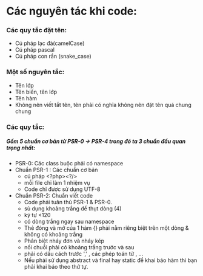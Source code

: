 # Các nguyên tác khi code: 
### Các quy tắc đặt tên: 
 - Cú pháp lạc đà(camelCase)
 - Cú pháp pascal
 - Cú pháp con rắn (snake_case)
### Một số nguyên tắc: 
 - Tên lớp
 - Tên biến, tên lớp
 - Tên hàm
- Không nên viết tắt tên, tên phải có nghĩa không nên đặt tên quá chung chung
### Các quy tắc: 
##### Gồm 5 chuẩn cơ bản từ  PSR-0 -> PSR-4 trong đó ta 3 chuẩn đầu quan trọng nhất: 
- PSR-0: Các class buộc phải có namespace
- Chuẩn PSR-1 : Các chuẩn cơ bản
    + cú pháp <?php><?/>
    + mỗi file chỉ làm 1 nhiệm vụ
    + Code chỉ được sử dụng UTF-8
- Chuẩn PSR-2: Chuẩn viết code
    + Code phải tuân thủ PSR-1 & PSR-0.
    + sủ dụng khoảng trắng để thụt dòng (4)
    + ký tự <120 
    + có dòng trắng ngay sau namespace
    + Thẻ đóng và mở của 1 hàm {} phải nằm riêng biệt trên một dòng & không có khoảng trắng
    + Phân biệt nháy đơn và nháy kép
    + nối chuỗi phải có khoảng trắng trước và sau
    + phải có dấu cách trước ',' , các phép toán tử , ... 
    + Nếu phải sử dụng abstract và final hay static để khai báo hàm thì bạn phải khai báo theo thứ tự.
